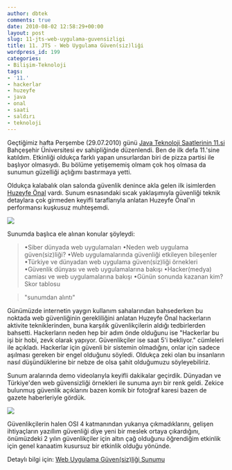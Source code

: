 ```yaml
---
author: dbtek
comments: true
date: 2010-08-02 12:58:29+00:00
layout: post
slug: 11-jts-web-uygulama-guvensizligi
title: 11. JTS - Web Uygulama Güven(siz)liği
wordpress_id: 199
categories:
- Bilişim-Teknoloji
tags:
- '11.'
- hackerlar
- huzeyfe
- java
- onal
- saati
- saldırı
- teknoloji
---
```


Geçtiğimiz hafta Perşembe (29.07.2010) günü [Java Teknoloji Saatlerinin 11.si](http://www.jtpd.org/blogs/item/jts-11de-neler-oldu--web-guvensizligi-semineri--huzeyfe-onal) Bahçeşehir Üniversitesi ev sahipliğinde düzenlendi. Ben de ilk defa 11.'sine katıldım. Etkinliği oldukça farklı yapan unsurlardan biri de pizza partisi ile başlıyor olmasıydı. Bu bölüme yetişememiş olmam çok hoş olmasa da sunumun güzelliği açlığımı bastırmaya yetti.

Oldukça kalabalık olan salonda güvenlik denince akla gelen ilk isimlerden [Huzeyfe Önal](http://blog.lifeoverip.net/) vardı. Sunum esnasındaki sıcak yaklaşımıyla güvenliği teknik detaylara çok girmeden keyifli taraflarıyla anlatan Huzeyfe Önal'ın performansı kuşkusuz muhteşemdi.

[![](http://blog.ismaildemirbilek.com/wp-content/uploads/2010/08/IMG_0604-300x200.jpg)](http://blog.ismaildemirbilek.com/wp-content/uploads/2010/08/IMG_0604.jpg)

<!-- more -->

Sunumda başlıca ele alınan konular şöyleydi:


> •Siber dünyada web uygulamaları
•Neden web uygulama güven(siz)liği?
•Web uygulamalarında güvenliği etkileyen bileşenler
•Türkiye ve dünyadan web uygulama güven(siz)liği örnekleri
•Güvenlik dünyası ve web uygulamalarına bakışı
•Hacker(medya) camiası ve web uygulamalarına bakışı
•Günün sonunda kazanan kim? Skor tablosu

> 
> "sunumdan alıntı"
> 
> 

> 
> 



Günümüzde internetin yaygın kullanım sahalarından bahsederken bu noktada web güvenliğinin gerekliliğini anlatan Huzeyfe Önal hackerların aktivite tekniklerinden, buna karşılık güvenlikçilerin aldığı tedbirlerden bahsetti. Hackerların neden hep bir adım önde olduğunu ise "Hackerlar bu işi bir hobi, zevk olarak yapıyor. Güvenlikçiler ise saat 5'i bekliyor." cümleleri ile açıkladı. Hackerlar için güvenli bir sistemin olmadığını, onlar için sadece aşılması gereken bir engel olduğunu söyledi. Oldukça zeki olan bu insanların nasıl düşündüklerine bir nebze de olsa şahit olduğumuzu söyleyebiliriz.

Sunum aralarında demo videolarıyla keyifli dakikalar geçirdik. Dünyadan ve Türkiye'den web güvensizliği örnekleri ile sunuma ayrı bir renk geldi. Zekice bulunmuş güvenlik açıklarını bazen komik bir fotoğraf karesi bazen de gazete haberleriyle gördük.

[![](http://blog.ismaildemirbilek.com/wp-content/uploads/2010/08/IMG_0618-300x200.jpg)](http://blog.ismaildemirbilek.com/wp-content/uploads/2010/08/IMG_0618.jpg)

Güvenlikçilerin halen OSI 4 katmanından yukarıya çıkmadıklarını, gelişen ihtiyaçların yazıllım güvenliği diye yeni bir meslek ortaya çıkardığını, önümüzdeki 2 yılın güvenlikçiler için altın çağ olduğunu öğrendiğim etkinlik için genel kanaatim kusursuz bir etkinlik olduğu yönünde.

Detaylı bilgi için: [Web Uygulama Güven(siz)liği Sunumu](http://blog.lifeoverip.net/2010/07/30/web-uygulama-guvensizligi-sunumu/)
